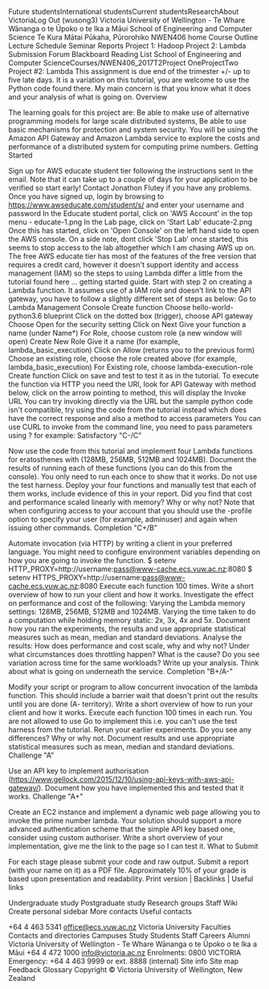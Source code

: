 Future studentsInternational studentsCurrent studentsResearchAbout VictoriaLog Out (wusong3)
 Victoria University of Wellington - Te Whare Wānanga o te Ūpoko o te Ika a Māui
School of
Engineering and Computer Science
Te Kura Mātai Pūkaha, Pūrorohiko
NWEN406 home
Course Outline
Lecture Schedule
Seminar Reports
Project 1: Hadoop
Project 2: Lambda
Submission
Forum
Blackboard
Reading List
School of Engineering and Computer ScienceCourses/NWEN406_2017T2Project OneProjectTwo
Project #2: Lambda
This assignment is due end of the trimester +/- up to five late days.
It is a variation on this tutorial, you are welcome to use the Python code found there. My main concern is that you know what it does and your analysis of what is going on.
Overview

The learning goals for this project are:
Be able to make use of alternative programming models for large scale distributed systems,
Be able to use basic mechanisms for protection and system security.
You will be using the Amazon API Gateway and Amazon Lambda service to explore the costs and performance of a distributed system for computing prime numbers.
Getting Started

Sign up for AWS educate student tier following the instructions sent in the email. Note that it can take up to a couple of days for your application to be verified so start early! Contact Jonathon Flutey if you have any problems.
Once you have signed up, login by browsing to https://www.awseducate.com/student/s/ and enter your username and password
In the Educate student portal, click on 'AWS Account' in the top menu -
educate-1.png
In the Lab page, click on 'Start Lab'
educate-2.png
Once this has started, click on 'Open Console' on the left hand side to open the AWS console.
On a side note, dont click 'Stop Lab' once started, this seems to stop access to the lab altogether which I am chasing AWS up on.
The free AWS educate tier has most of the features of the free version that requires a credit card, however it doesn't support identity and access management (IAM) so the steps to using Lambda differ a little from the tutorial found here ... getting started guide.
Start with step 2 on creating a Lambda function. It assumes use of a IAM role and doesn't link to the API gateway, you have to follow a slightly different set of steps as below:
Go to Lambda Management Console
Create function
Choose hello-world-python3.6 blueprint
Click on the dotted box (trigger), choose API gateway
Choose Open for the security setting
Click on Next
Give your function a name (under Name*)
For Role, choose custom role (a new window will open)
Create New Role
Give it a name (for example, lambda_basic_execution)
Click on Allow (returns you to the previous form)
Choose an existing role, choose the role created above (for example, lambda_basic_execution)
For Existing role, choose lambda-execution-role
Create function
Click on save and test to test it as in the tutorial.
To execute the function via HTTP you need the URI, look for API Gateway with method below, click on the arrow pointing to method, this will display the Invoke URL
You can try invoking directly via the URL but the sample python code isn't compatible, try using the code from the tutorial instead which does have the correct response and also a method to access parameters
You can use CURL to invoke from the command line, you need to pass parameters using ? for example:
Satisfactory "C-/C"

Now use the code from this tutorial and implement four Lambda functions for eratosthenes with (128MB, 256MB, 512MB and 1024MB).
Document the results of running each of these functions (you can do this from the console). You only need to run each once to show that it works.
Do not use the test harness.
Deploy your four functions and manually test that each of them works, include evidence of this in your report.
Did you find that cost and performance scaled linearly with memory? Why or why not?
Note that when configuring access to your account that you should use the -profile option to specify your user (for example, adminuser) and again when issuing other commands.
Completion "C+/B"

Automate invocation (via HTTP) by writing a client in your preferred language.
You might need to configure environment variables depending on how you are going to invoke the function.
$ setenv HTTP_PROXY=http://username:pass@www-cache.ecs.vuw.ac.nz:8080
$ setenv HTTPS_PROXY=http://username:pass@www-cache.ecs.vuw.ac.nz:8080
Execute each function 100 times.
Write a short overview of how to run your client and how it works.
Investigate the effect on performance and cost of the following:
Varying the Lambda memory settings: 128MB, 256MB, 512MB and 1024MB.
Varying the time taken to do a computation while holding memory static: 2x, 3x, 4x and 5x.
Document how you ran the experiments, the results and use appropriate statistical measures such as mean, median and standard deviations.
Analyse the results:
How does performance and cost scale, why and why not?
Under what circumstances does throttling happen? What is the cause?
Do you see variation across time for the same workloads?
Write up your analysis. Think about what is going on underneath the service.
Completion "B+/A-"

Modify your script or program to allow concurrent invocation of the lambda function.
This should include a barrier wait that doesn't print out the results until you are done (A- territory).
Write a short overview of how to run your client and how it works.
Execute each function 100 times in each run.
You are not allowed to use Go to implement this i.e. you can't use the test harness from the tutorial.
Rerun your earlier experiments. Do you see any differences? Why or why not.
Document results and use appropriate statistical measures such as mean, median and standard deviations.
Challenge "A"

Use an API key to implement authorisation (https://www.gellock.com/2015/12/10/using-api-keys-with-aws-api-gateway/).
Document how you have implemented this and tested that it works.
Challenge "A+"

Create an EC2 instance and implement a dynamic web page allowing you to invoke the prime number lambda.
Your solution should support a more advanced authentication scheme that the simple API key based one, consider using custom authoriser.
Write a short overview of your implementation, give me the link to the page so I can test it.
What to Submit

For each stage please submit your code and raw output.
Submit a report (with your name on it) as a PDF file.
Approximately 10% of your grade is based upon presentation and readability.
Print version | Backlinks | 
Useful links

Undergraduate study Postgraduate study Research groups Staff Wiki
Create personal sidebar
More contacts
Useful contacts

+64 4 463 5341
office@ecs.vuw.ac.nz
Victoria University
Faculties
Contacts and directories
Campuses
Study
Students
Staff
Careers
Alumni
 Victoria University of Wellington - Te Whare Wānanga o te Ūpoko o te Ika a Māui	+64 4 472 1000  info@victoria.ac.nz  Enrolments: 0800 VICTORIA Emergency: +64 4 463 9999 or ext. 8888 (internal)
Site info Site map Feedback Glossary Copyright © Victoria University of Wellington, New Zealand
